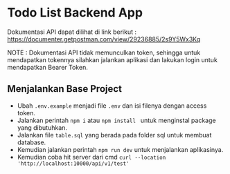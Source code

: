# Todo List Backend App

Dokumentasi API dapat dilihat di link berikut : https://documenter.getpostman.com/view/29236885/2s9Y5Wx3Kq

NOTE : Dokumentasi API tidak memunculkan token, sehingga untuk mendapatkan tokennya silahkan jalankan aplikasi dan lakukan login untuk mendapatkan Bearer Token.

## Menjalankan Base Project
- Ubah ```.env.example``` menjadi file ```.env``` dan isi filenya dengan access token.
- Jalankan perintah ```npm i``` atau ```npm install ``` untuk menginstal package yang dibutuhkan.
- Jalankan file ```table.sql``` yang berada pada folder sql untuk membuat database.
- Kemudian jalankan perintah ```npm run dev``` untuk menjalankan aplikasinya.
- Kemudian coba hit server dari cmd ```curl --location 'http://localhost:10000/api/v1/test'```


